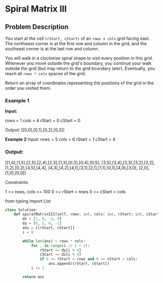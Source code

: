 # Spiral Matrix III

## Problem Description

You start at the cell `(rStart, cStart)` of an `rows x cols` grid facing east. The northwest corner is at the first row and column in the grid, and the southeast corner is at the last row and column.

You will walk in a clockwise spiral shape to visit every position in this grid. Whenever you move outside the grid's boundary, you continue your walk outside the grid (but may return to the grid boundary later). Eventually, you reach all `rows * cols` spaces of the grid.

Return an array of coordinates representing the positions of the grid in the order you visited them.

### Example 1

**Input:**

rows = 1
cols = 4
rStart = 0
cStart = 0

Output:
[[0,0],[0,1],[0,2],[0,3]]

**Example 2** 
Input:
rows = 5
cols = 6
rStart = 1
cStart = 4

### Output:
[[1,4],[1,5],[2,5],[2,4],[2,3],[1,3],[0,3],[0,4],[0,5],
 [3,5],[3,4],[3,3],[3,2],[2,2],[1,2],[0,2],[4,5],[4,4],
 [4,3],[4,2],[4,1],[3,1],[2,1],[1,1],[0,1],[4,0],[3,0],
 [2,0],[1,0],[0,0]]

Constraints

1 <= rows, cols <= 100
0 <= rStart < rows
0 <= cStart < cols


from typing import List

```python
class Solution:
    def spiralMatrixIII(self, rows: int, cols: int, rStart: int, cStart: int) -> List[List[int]]:
        dx = [1, 0, -1, 0]
        dy = [0, 1, 0, -1]
        ans = [[rStart, cStart]]
        i = 0

        while len(ans) < rows * cols:
            for _ in range(i // 2 + 1):
                rStart += dy[i % 4]
                cStart += dx[i % 4]
                if 0 <= rStart < rows and 0 <= cStart < cols:
                    ans.append([rStart, cStart])
            i += 1

        return ans
```